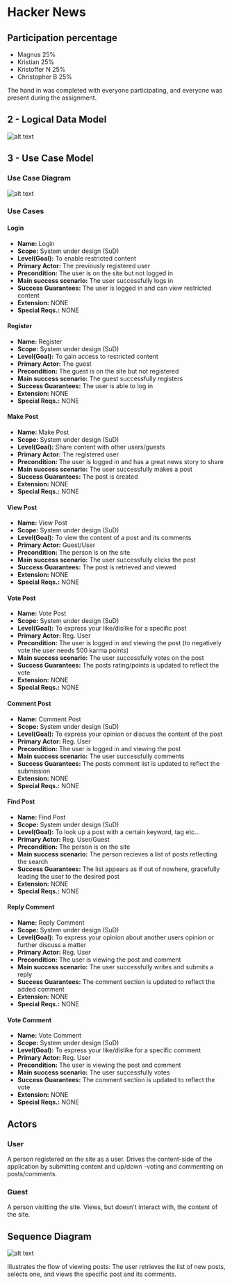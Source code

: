 # Hacker News

## Participation percentage
- Magnus 25%
- Kristian 25%
- Kristoffer N 25%
- Christopher B 25% 

The hand in was completed with everyone participating, and everyone was present during the assignment.

## 2 - Logical Data Model

![alt text](https://github.com/mawmaw1/HackerNewsClone/blob/master/doc/img/Logical%20Data%20Model.png)

## 3 - Use Case Model

### Use Case Diagram

![alt text](https://github.com/mawmaw1/HackerNewsClone/blob/master/doc/img/Use%20Case%20Diagram.png)

### Use Cases

#### Login

 - **Name:** Login
 - **Scope:** System under design (SuD)
 - **Level(Goal):** To enable restricted content
 - **Primary Actor:** The previously registered user
 - **Precondition:** The user is on the site but not logged in
 - **Main success scenario:** The user successfully logs in
 - **Success Guarantees:** The user is logged in and can view restricted content
 - **Extension:** NONE
 - **Special Reqs.:** NONE

#### Register

 - **Name:** Register
 - **Scope:** System under design (SuD)
 - **Level(Goal):** To gain access to restricted content
 - **Primary Actor:** The guest
 - **Precondition:** The guest is on the site but not registered
 - **Main success scenario:** The guest successfully registers
 - **Success Guarantees:** The user is able to log in
 - **Extension:** NONE
 - **Special Reqs.:** NONE

#### Make Post

 - **Name:** Make Post
 - **Scope:** System under design (SuD)
 - **Level(Goal):** Share content with other users/guests
 - **Primary Actor:** The registered user
 - **Precondition:** The user is logged in and has a great news story to share
 - **Main success scenario:** The user successfully makes a post
 - **Success Guarantees:** The post is created
 - **Extension:** NONE
 - **Special Reqs.:** NONE

#### View Post

 - **Name:** View Post
 - **Scope:** System under design (SuD)
 - **Level(Goal):** To view the content of a post and its comments
 - **Primary Actor:** Guest/User
 - **Precondition:** The person is on the site
 - **Main success scenario:** The user successfully clicks the post
 - **Success Guarantees:** The post is retrieved and viewed
 - **Extension:** NONE
 - **Special Reqs.:** NONE

#### Vote Post

 - **Name:** Vote Post
 - **Scope:** System under design (SuD)
 - **Level(Goal):** To express your like/dislike for a specific post
 - **Primary Actor:** Reg. User
 - **Precondition:** The user is logged in and viewing the post (to negatively vote the user needs 500 karma points)
 - **Main success scenario:** The user successfully votes on the post
 - **Success Guarantees:** The posts rating/points is updated to reflect the vote
 - **Extension:** NONE
 - **Special Reqs.:** NONE

#### Comment Post

 - **Name:** Comment Post
 - **Scope:** System under design (SuD)
 - **Level(Goal):** To express your opinion or discuss the content of the post
 - **Primary Actor:** Reg. User
 - **Precondition:** The user is logged in and viewing the post
 - **Main success scenario:** The user successfully comments
 - **Success Guarantees:** The posts comment list is updated to reflect the submission
 - **Extension:** NONE
 - **Special Reqs.:** NONE

#### Find Post

 - **Name:** Find Post
 - **Scope:** System under design (SuD)
 - **Level(Goal):** To look up a post with a certain keyword, tag etc...
 - **Primary Actor:** Reg. User/Guest
 - **Precondition:** The person is on the site
 - **Main success scenario:** The person recieves a list of posts reflecting the search
 - **Success Guarantees:** The list appears as if out of nowhere, gracefully leading the user to the desired post
 - **Extension:** NONE
 - **Special Reqs.:** NONE
 
 #### Reply Comment

 - **Name:** Reply Comment
 - **Scope:** System under design (SuD)
 - **Level(Goal):** To express your opinion about another users opinion or further discuss a matter
 - **Primary Actor:** Reg. User
 - **Precondition:** The user is viewing the post and comment
 - **Main success scenario:** The user successfully writes and submits a reply
 - **Success Guarantees:** The comment section is updated to reflect the added comment
 - **Extension:** NONE
 - **Special Reqs.:** NONE
 
  #### Vote Comment

 - **Name:** Vote Comment
 - **Scope:** System under design (SuD)
 - **Level(Goal):** To express your like/dislike for a specific comment
 - **Primary Actor:** Reg. User
 - **Precondition:** The user is viewing the post and comment
 - **Main success scenario:** The user successfully votes
 - **Success Guarantees:** The comment section is updated to reflect the vote
 - **Extension:** NONE
 - **Special Reqs.:** NONE

 ## Actors
 
 ### User
 
 A person registered on the site as a user. Drives the content-side of the application by submitting content and up/down -voting and commenting on posts/comments.
 
 ### Guest
 
 A person visitting the site. Views, but doesn't interact with, the content of the site.
 
 ## Sequence Diagram
 
 ![alt text](https://github.com/mawmaw1/HackerNewsClone/blob/master/doc/img/Sekvens%20Diagram.png)
 
Illustrates the flow of viewing posts: The user retrieves the list of new posts, selects one, and views the specific post and its comments.
